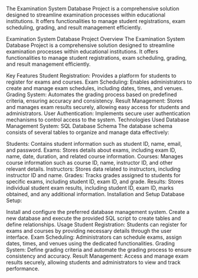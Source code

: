 The Examination System Database Project is a comprehensive solution designed to streamline examination processes within educational institutions. It offers functionalities to manage student registrations, exam scheduling, grading, and result management efficiently.

Examination System Database Project
Overview
The Examination System Database Project is a comprehensive solution designed to streamline examination processes within educational institutions. It offers functionalities to manage student registrations, exam scheduling, grading, and result management efficiently.

Key Features
Student Registration: Provides a platform for students to register for exams and courses.
Exam Scheduling: Enables administrators to create and manage exam schedules, including dates, times, and venues.
Grading System: Automates the grading process based on predefined criteria, ensuring accuracy and consistency.
Result Management: Stores and manages exam results securely, allowing easy access for students and administrators.
User Authentication: Implements secure user authentication mechanisms to control access to the system.
Technologies Used
Database Management System: SQL
Database Schema
The database schema consists of several tables to organize and manage data effectively:

Students: Contains student information such as student ID, name, email, and password.
Exams: Stores details about exams, including exam ID, name, date, duration, and related course information.
Courses: Manages course information such as course ID, name, instructor ID, and other relevant details.
Instructors: Stores data related to instructors, including instructor ID and name.
Grades: Tracks grades assigned to students for specific exams, including student ID, exam ID, and grade.
Results: Stores individual student exam results, including student ID, exam ID, marks obtained, and any additional information.
Installation and Setup
Database Setup:

Install and configure the preferred database management system.
Create a new database and execute the provided SQL script to create tables and define relationships.
Usage
Student Registration: Students can register for exams and courses by providing necessary details through the user interface.
Exam Scheduling: Administrators can schedule exams, assign dates, times, and venues using the dedicated functionalities.
Grading System: Define grading criteria and automate the grading process to ensure consistency and accuracy.
Result Management: Access and manage exam results securely, allowing students and administrators to view and track performance.
